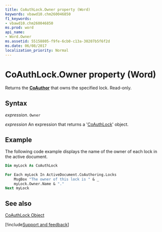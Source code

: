 ```yaml
---
title: CoAuthLock.Owner property (Word)
keywords: vbawd10.chm260046850
f1_keywords:
- vbawd10.chm260046850
ms.prod: word
api_name:
- Word.Owner
ms.assetid: 55158805-f9fe-6cb0-c13a-30207b5f6f2d
ms.date: 06/08/2017
localization_priority: Normal
---
```



# CoAuthLock.Owner property (Word)

Returns the  **[CoAuthor](Word.CoAuthor.md)** that owns the specified lock. Read-only.


## Syntax

_expression_. `Owner`

 _expression_ An expression that returns a '[CoAuthLock](Word.CoAuthLock.md)' object.


## Example

The following code example displays the name of the owner of each lock in the active document.


```vb
Dim myLock As CoAuthLock 
 
For Each myLock In ActiveDocument.CoAuthoring.Locks 
    MsgBox "The owner of this lock is " & _ 
    myLock.Owner.Name & "." 
Next myLock
```


## See also


[CoAuthLock Object](Word.CoAuthLock.md)

[!include[Support and feedback](~/includes/feedback-boilerplate.md)]